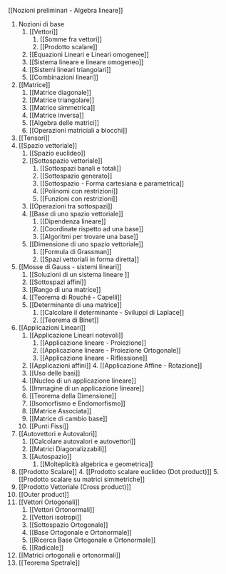 [[Nozioni preliminari - Algebra lineare]]

1. Nozioni di base
	1. [[Vettori]]
		1. [[Somme fra vettori]]
		2. [[Prodotto scalare]]
	2. [[Equazioni Lineari e Lineari omogenee]]
	3. [[Sistema lineare e lineare omogeneo]]
	4. [[Sistemi lineari triangolari]]
	5. [[Combinazioni lineari]]
2. [[Matrice]]
	1. [[Matrice diagonale]]
	2. [[Matrice triangolare]]
	3. [[Matrice simmetrica]]
	4. [[Matrice inversa]]
	5. [[Algebra delle matrici]]
	6. [[Operazioni matriciali a blocchi]]
3. [[Tensori]]
4. [[Spazio vettoriale]]
	1. [[Spazio euclideo]]
	2. [[Sottospazio vettoriale]]
		1. [[Sottospazi banali e totali]]
		2. [[Sottospazio generato]]
		3. [[Sottospazio - Forma cartesiana e parametrica]]
		4. [[Polinomi con restrizioni]]
		5. [[Funzioni con restrizioni]]
	3. [[Operazioni tra sottospazi]]
	4. [[Base di uno spazio vettoriale]]
		1. [[Dipendenza lineare]]
		2. [[Coordinate rispetto ad una base]]
		3. [[Algoritmi per trovare una base]]
	5. [[Dimensione di uno spazio vettoriale]]
		1. [[Formula di Grassman]]
		2. [[Spazi vettoriali in forma diretta]]
5. [[Mosse di Gauss - sistemi lineari]]
	1. [[Soluzioni di un sistema lineare ]]
	2. [[Sottospazi affini]]
	3. [[Rango di una matrice]]
	4. [[Teorema di Rouché - Capelli]]
	5. [[Determinante di una matrice]]
		1. [[Calcolare il determinante - Sviluppi di Laplace]]
		2. [[Teorema di Binet]]
6. [[Applicazioni Lineari]]
	1. [[Applicazione Lineari notevoli]]
		1. [[Applicazione lineare - Proiezione]]
		2. [[Applicazione lineare - Proiezione Ortogonale]]
		3. [[Applicazione lineare - Riflessione]]
	2. [[Applicazioni affini]]
		4. [[Applicazione Affine - Rotazione]]
	3. [[Uso delle basi]]
	4. [[Nucleo di un applicazione lineare]]
	5. [[Immagine di un applicazione lineare]]
	6. [[Teorema della Dimensione]]
	7. [[Isomorfismo e Endomorfismo]]
	8. [[Matrice Associata]]
	9. [[Matrice di cambio base]]
	10. [[Punti Fissi]]
7. [[Autovettori e Autovalori]]
	1. [[Calcolare autovalori e autovettori]]
	2. [[Matrici Diagonalizzabili]]
	3. [[Autospazio]]
		1. [[Molteplicità algebrica e geometrica]]
8. [[Prodotto Scalare]]
	4. [[Prodotto scalare euclideo (Dot product)]]
	5. [[Prodotto scalare su matrici simmetriche]]
9. [[Prodotto Vettoriale (Cross product)]]
10. [[Outer product]]
11. [[Vettori Ortogonali]]
	1. [[Vettori Ortonormali]]
	2. [[Vettori isotropi]]
	3. [[Sottospazio Ortogonale]]
	4. [[Base Ortogonale e Ortonormale]]
	5. [[Ricerca Base Ortogonale e Ortonormale]]
	6. [[Radicale]]
12. [[Matrici ortogonali e ortonormali]]
13. [[Teorema Spetrale]]